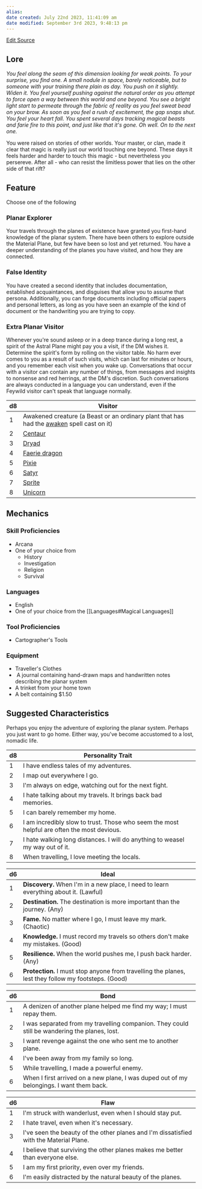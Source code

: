 ```yaml
---
alias: 
date created: July 22nd 2023, 11:41:09 am
date modified: September 3rd 2023, 9:48:13 pm
---
```

[Edit Source](https://github.com/bradhaas/TheCompendium-v2/blob/main/Custom%20Backgrounds/The%20Way%20Walker.md)
## Lore
*You feel along the seam of this dimension looking for weak points. To your surprise, you find one. A small nodule in space, barely noticeable, but to someone with your training there plain as day. You push on it slightly. Widen it. You feel yourself pushing against the natural order as you attempt to force open a way between this world and one beyond. You see a bright light start to permeate through the fabric of reality as you feel sweat bead on your brow. As soon as you feel a rush of excitement, the gap snaps shut. You feel your heart fall. You spent several days tracking magical beasts and farie fire to this point, and just like that it's gone. Oh well. On to the next one.*

You were raised on stories of other worlds. Your master, or clan, made it clear that magic is really just our world touching one beyond. These days it feels harder and harder to touch this magic - but nevertheless you persereve. After all - who can resist the limitless power that lies on the other side of that rift?
## Feature
Choose one of the following
### Planar Explorer
Your travels through the planes of existence have granted you first-hand knowledge of the planar system. There have been others to explore outside the Material Plane, but few have been so lost and yet returned. You have a deeper understanding of the planes you have visited, and how they are connected.
### False Identity
You have created a second identity that includes documentation, established acquaintances, and disguises that allow you to assume that persona. Additionally, you can forge documents including official papers and personal letters, as long as you have seen an example of the kind of document or the handwriting you are trying to copy.
### Extra Planar Visitor
Whenever you're sound asleep or in a deep trance during a long rest, a spirit of the Astral Plane might pay you a visit, if the DM wishes it. Determine the spirit's form by rolling on the visitor table. No harm ever comes to you as a result of such visits, which can last for minutes or hours, and you remember each visit when you wake up. Conversations that occur with a visitor can contain any number of things, from messages and insights to nonsense and red herrings, at the DM's discretion. Such conversations are always conducted in a language you can understand, even if the Feywild visitor can't speak that language normally.

|d8|Visitor|
|---|---|
|1|Awakened creature (a Beast or an ordinary plant that has had the [awaken](https://5e.tools/spells.html#awaken_phb) spell cast on it)|
|2|[Centaur](https://5e.tools/bestiary.html#centaur_mm)|
|3|[Dryad](https://5e.tools/bestiary.html#dryad_mm)|
|4|[Faerie dragon](https://5e.tools/bestiary.html#faerie%20dragon%20(violet)_mm)|
|5|[Pixie](https://5e.tools/bestiary.html#pixie_mm)|
|6|[Satyr](https://5e.tools/bestiary.html#satyr_mm)|
|7|[Sprite](https://5e.tools/bestiary.html#sprite_mm)|
|8|[Unicorn](https://5e.tools/bestiary.html#unicorn_mm)|

## Mechanics
### Skill Proficiencies
- Arcana
- One of your choice from
	- History
	- Investigation
	- Religion
	- Survival
### Languages
- English
- One of your choice from the [[Languages#Magical Languages]]
### Tool Proficiencies
- Cartographer's Tools
### Equipment
- Traveller's Clothes
-  A journal containing hand-drawn maps and handwritten notes describing the planar system
- A trinket from your home town
- A belt containing $1.50

## Suggested Characteristics

Perhaps you enjoy the adventure of exploring the planar system. Perhaps you just want to go home. Either way, you've become accustomed to a lost, nomadic life.

|d8|Personality Trait|
|---|---|
|1|I have endless tales of my adventures.|
|2|I map out everywhere I go.|
|3|I'm always on edge, watching out for the next fight.|
|4|I hate talking about my travels. It brings back bad memories.|
|5|I can barely remember my home.|
|6|I am incredibly slow to trust. Those who seem the most helpful are often the most devious.|
|7|I hate walking long distances. I will do anything to weasel my way out of it.|
|8|When travelling, I love meeting the locals.|

|d6|Ideal|
|---|---|
|1|**Discovery.** When I'm in a new place, I need to learn everything about it. (Lawful)|
|2|**Destination.** The destination is more important than the journey. (Any)|
|3|**Fame.** No matter where I go, I must leave my mark. (Chaotic)|
|4|**Knowledge.** I must record my travels so others don't make my mistakes. (Good)|
|5|**Resilience.** When the world pushes me, I push back harder. (Any)|
|6|**Protection.** I must stop anyone from travelling the planes, lest they follow my footsteps. (Good)|

|d6|Bond|
|---|---|
|1|A denizen of another plane helped me find my way; I must repay them.|
|2|I was separated from my travelling companion. They could still be wandering the planes, lost.|
|3|I want revenge against the one who sent me to another plane.|
|4|I've been away from my family so long.|
|5|While travelling, I made a powerful enemy.|
|6|When I first arrived on a new plane, I was duped out of my belongings. I want them back.|

|d6|Flaw|
|---|---|
|1|I'm struck with wanderlust, even when I should stay put.|
|2|I hate travel, even when it's necessary.|
|3|I've seen the beauty of the other planes and I'm dissatisfied with the Material Plane.|
|4|I believe that surviving the other planes makes me better than everyone else.|
|5|I am my first priority, even over my friends.|
|6|I'm easily distracted by the natural beauty of the planes.|
